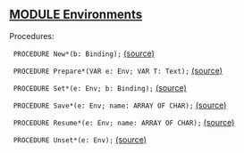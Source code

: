 
## [MODULE Environments](https://github.com/io-core/Script/blob/main/Environments.Mod)

Procedures:


<code>  PROCEDURE New*(b: Binding);</code> [(source)](https://github.com/io-core/Script/blob/main/Environments.Mod#L49)


<code>  PROCEDURE Prepare*(VAR e: Env; VAR T: Text);</code> [(source)](https://github.com/io-core/Script/blob/main/Environments.Mod#L54)


<code>  PROCEDURE Set*(e: Env; b: Binding);</code> [(source)](https://github.com/io-core/Script/blob/main/Environments.Mod#L60)


<code>  PROCEDURE Save*(e: Env; name: ARRAY OF CHAR);</code> [(source)](https://github.com/io-core/Script/blob/main/Environments.Mod#L66)


<code>  PROCEDURE Resume*(e: Env; name: ARRAY OF CHAR);</code> [(source)](https://github.com/io-core/Script/blob/main/Environments.Mod#L74)


<code>  PROCEDURE Unset*(e: Env);</code> [(source)](https://github.com/io-core/Script/blob/main/Environments.Mod#L90)

